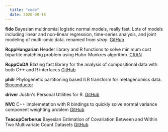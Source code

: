 ```yaml
--- 
  title: "code"
  date: 2020-08-18
---
```


**fido** Bayesian multinomial logistic normal models, really fast. Lots of models including linear and non-linear regression, time-series analysis, and joint modeling of multi-omic data.  renamed from *stray*. [GitHub](https://github.com/jsilve24/fido)

**RcppHungarian** Header library and R functions to solve minimum cost bipartite matching problem using Huhn-Munkres algorithm. [CRAN](https://cran.r-project.org/web/packages/RcppHungarian/index.html)

**RcppCoDA** Blazing fast library for the analysis of compositional data with both C++ and R interfaces [GitHub](https://github.com/jsilve24/RcppCoDA)

**philr** Phylogenetic partitioning based ILR transform for metagenomics data. [Bioconductor](https://www.bioconductor.org/packages/release/bioc/html/philr.html)

**driver** Justin's Personal Utilities for R. [GitHub](https://github.com/jsilve24/driver)

**NVC** C++ implemetation with R bindings to quickly solve normal variance component weighting problem [GitHub](https://github.com/jsilve24/NVC)

**TeacupCerberus** Bayesian Estimation of Covariation Between and Within Two Multivariate Count Datasets [GitHub](https://github.com/jsilve24/TeacupCerberus)

